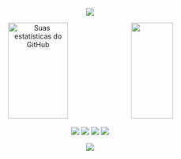 
<p align="center">
  <a href="https://discord.com/users/539913003286528001">
    <img src="https://lanyard-profile-readme.vercel.app/api/539913003286528001?theme=dark&bg=0d1117&animated=true&hideDiscrim=true&borderRadius=30px&idleMessage=ROOT" />
  </a>
</p>

<div align="center">
  <img width="49%" height="195px" src="https://github-readme-stats-sigma-five.vercel.app/api?username=lucaskvy&show_icons=true&count_private=true&hide_border=true&title_color=ecf2f8&icon_color=0d1117&text_color=FFFFFF&bg_color=0d1117" alt="Suas estatísticas do GitHub" /> 
  <img width="41%" height="195px" src="https://github-readme-stats-sigma-five.vercel.app/api/top-langs/?username=lucaskvy&layout=compact&hide_border=true&title_color=ecf2f8&text_color=FFFFFF&bg_color=0d1117" />
</div>

<p align="center">
  <a href="https://steamcommunity.com/profiles/76561198878402607/"><img src="https://img.shields.io/badge/Steam-0d1117?style=for-the-badge&logo=steam&logoColor=white" /></a>
  <a href="URL_DO_SEU_PERFIL_NO_TELEGRAM"><img src="https://img.shields.io/badge/Telegram-0d1117?style=for-the-badge&logo=telegram&logoColor=white" /></a>
  <a href="https://github.com/lucaskvy/"><img src="https://img.shields.io/badge/Github-0d1117?style=for-the-badge&logo=github&logoColor=white" /></a>
  <a href="https://discord.com/users/539913003286528001"><img src="https://img.shields.io/badge/Discord-0d1117?style=for-the-badge&logo=discord&logoColor=white" /></a>
</p>

<div align="center">
    <img src="https://capsule-render.vercel.app/api?type=waving&color=161b22&height=120&section=footer"/>
</div>
